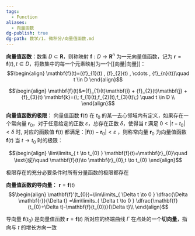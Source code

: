 ```yaml
---
tags:
  - Function
aliases:
  - 向量函数
dg-publish: true
dg-path: 数学/1. 微积分/向量值函数.md
---
```


**向量值函数**：数集 $D \subset \mathbf{R}$，则称映射 $\mathbf{f}: D \to \mathbf{R}^{n}$  为一元向量值函数，记为 $\mathbf{r}=\mathbf{f}(t),t \in D$，将数集中的每一个元素映射为一个[[向量\|向量]]：
$$\begin{align}
\mathbf{f}(t)=({f}_{1}(t) , {f}_{2}(t) , \cdots ,  {f}_{n}(t))\quad t \in D
\end{align}$$

$$\begin{align}
\mathbf{f}(t)&={f}_{1}(t)\mathbf{i} + {f}_{2}(t)\mathbf{j}  +  {f}_{3}(t) \mathbf{k}=(\; f_{1}(t),f_{2}(t),f_{3}(t)\;)  \quad t \in D \\
\end{align}$$

**向量值函数的极限**：
向量值函数 $\mathbf{f}(t)$ 在 $t_{0}$ 的某一去心邻域内有定义，如果存在一个常向量 $\mathbf{r}_{0}$，对于任意给定的正数 $\varepsilon$，总存在正数 $\delta$，使得当 $t$ 满足 $0<\left\lvert  t-t_{0} \right\rvert< \delta$ 时, 对应的函数值 $\mathbf{f}(t)$ 都满足：$\left\lvert  \mathbf{f}(t)-\mathbf{r}_{0} \right\rvert<\varepsilon$ ，则称常向量 $\mathbf{r}_{0}$ 为向量值函数 $\mathbf{f}(t)$ 当 $t \to t_{0}$ 时的极限：

$$\begin{align}
\lim\limits_{ t \to t_{0} } \mathbf{f}(t)=\mathbf{r}_{0}\quad  \text{或}\quad \mathbf{f}(t)\to  \mathbf{r}_{0},t \to  t_{0}
\end{align}$$

极限存在的充分必要条件时所有分量函数的极限都存在


**向量值函数的导向量**： $\mathbf{r}=\mathbf{f}(t)$
$$\begin{align}
\mathbf{f}'(t_{0})=\lim\limits_{ \Delta t \to 0 }  \dfrac{\Delta \mathbf{r}}{\Delta t} =\lim\limits_{ \Delta t \to 0 }   \dfrac{\mathbf{f}(t_{0}+\Delta t)-\mathbf{f}(t_{0})}{\Delta t}\\
\end{align}$$

导向量 $\mathbf{f}(t_{0})$ 是向量值函数 $\mathbf{r}=\mathbf{f}(t)$ 所对应的终端曲线 $\Gamma$ 在点处的一个**切向量**，指向与 $t$ 的增长方向一致


